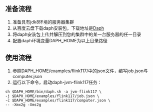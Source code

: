 
## 准备流程

1. 准备具有jdk8环境的服务器集群
2. 从百度云盘下载daph安装包，下载地址是[Daph](https://pan.baidu.com/s/1r495e7YtTfK24iPXg6dBZg?pwd=p5s7)
3. 将daph安装包上传并解压到您的集群中的某一台服务器的任一目录
4. 配置daph环境变量DAPH_HOME为以上目录路径

## 使用流程

1. 参照DAPH_HOME/examples/flink117/中的json文件，编写job.json与computer.json
2. 运行以下命令，启动daph-jvm-flink117任务：

```shell
sh $DAPH_HOME/bin/daph.sh -a jvm-flink117 \
-j $DAPH_HOME/examples/flink117/job.json \
-c $DAPH_HOME/examples/flink117/computer.json \
-- -Xmx2g -Xms2g
```
